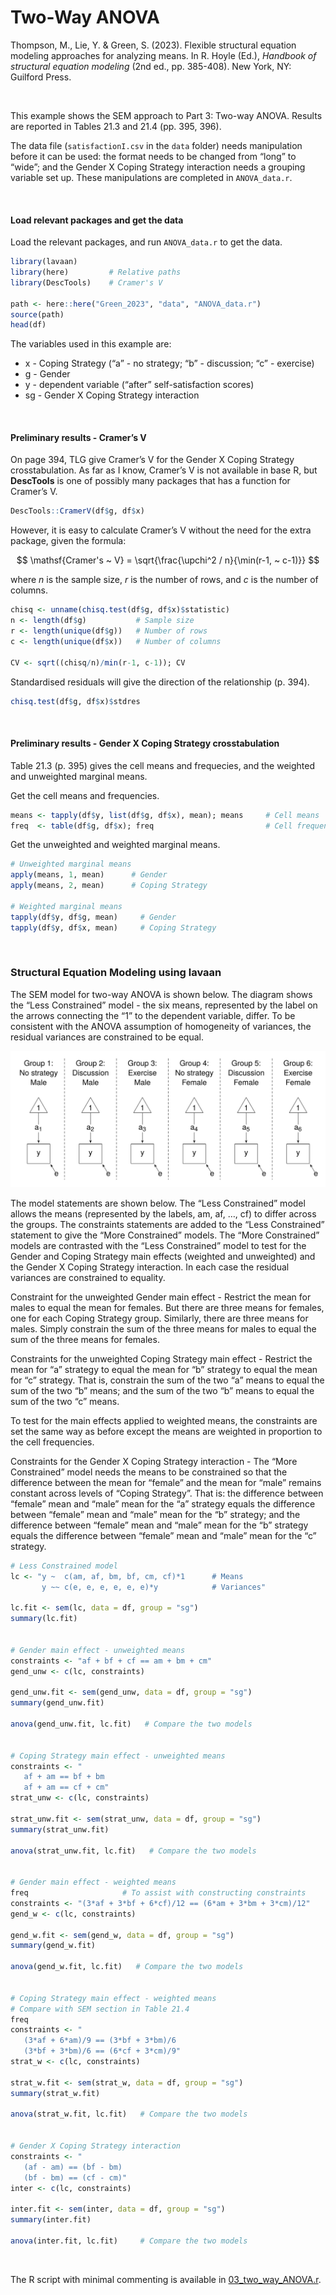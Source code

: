 # Two-Way ANOVA


<style>
.math.display .MathJax {
  font-size: 95% !important;
}
</style>

Thompson, M., Lie, Y. & Green, S. (2023). Flexible structural equation
modeling approaches for analyzing means. In R. Hoyle (Ed.), *Handbook of
structural equation modeling* (2nd ed., pp. 385-408). New York, NY:
Guilford Press.

<br />

This example shows the SEM approach to Part 3: Two-way ANOVA. Results
are reported in Tables 21.3 and 21.4 (pp. 395, 396).

The data file (`satisfactionI.csv` in the `data` folder) needs
manipulation before it can be used: the format needs to be changed from
“long” to “wide”; and the Gender X Coping Strategy interaction needs a
grouping variable set up. These manipulations are completed in
`ANOVA_data.r`.

<br />

#### Load relevant packages and get the data

Load the relevant packages, and run `ANOVA_data.r` to get the data.

``` r
library(lavaan)
library(here)         # Relative paths
library(DescTools)    # Cramer's V

path <- here::here("Green_2023", "data", "ANOVA_data.r")
source(path)
head(df)
```

The variables used in this example are:

- x - Coping Strategy (“a” - no strategy; “b” - discussion; “c” -
  exercise)
- g - Gender
- y - dependent variable (“after” self-satisfaction scores)
- sg - Gender X Coping Strategy interaction

<br />

#### Preliminary results - Cramer’s V

On page 394, TLG give Cramer’s V for the Gender X Coping Strategy
crosstabulation. As far as I know, Cramer’s V is not available in base
R, but **DescTools** is one of possibly many packages that has a
function for Cramer’s V.

``` r
DescTools::CramerV(df$g, df$x)
```

However, it is easy to calculate Cramer’s V without the need for the
extra package, given the formula:

$$
 \mathsf{Cramer's ~ V} = \sqrt{\frac{\upchi^2 / n}{\min(r-1, ~ c-1)}}
$$

where $n$ is the sample size, $r$ is the number of rows, and $c$ is the
number of columns.

``` r
chisq <- unname(chisq.test(df$g, df$x)$statistic)
n <- length(df$g)           # Sample size
r <- length(unique(df$g))   # Number of rows
c <- length(unique(df$x))   # Number of columns

CV <- sqrt((chisq/n)/min(r-1, c-1)); CV
```

Standardised residuals will give the direction of the relationship
(p. 394).

``` r
chisq.test(df$g, df$x)$stdres
```

<br />

#### Preliminary results - Gender X Coping Strategy crosstabulation

Table 21.3 (p. 395) gives the cell means and frequecies, and the
weighted and unweighted marginal means.

Get the cell means and frequencies.

``` r
means <- tapply(df$y, list(df$g, df$x), mean); means     # Cell means
freq  <- table(df$g, df$x); freq                         # Cell frequencies
```

Get the unweighted and weighted marginal means.

``` r
# Unweighted marginal means
apply(means, 1, mean)      # Gender
apply(means, 2, mean)      # Coping Strategy
 
# Weighted marginal means
tapply(df$y, df$g, mean)     # Gender
tapply(df$y, df$x, mean)     # Coping Strategy
```

<br />

### Structural Equation Modeling using **lavaan**

The SEM model for two-way ANOVA is shown below. The diagram shows the
“Less Constrained” model - the six means, represented by the label on
the arrows connecting the “1” to the dependent variable, differ. To be
consistent with the ANOVA assumption of homogeneity of variances, the
residual variances are constrained to be equal.

<img src="images/two_way_ANOVA.svg" data-fig-align="left" />

The model statements are shown below. The “Less Constrained” model
allows the means (represented by the labels, am, af, …, cf) to differ
across the groups. The constraints statements are added to the “Less
Constrained” statement to give the “More Constrained” models. The “More
Constrained” models are contrasted with the “Less Constrained” model to
test for the Gender and Coping Strategy main effects (weighted and
unweighted) and the Gender X Coping Strategy interaction. In each case
the residual variances are constrained to equality.

Constraint for the unweighted Gender main effect - Restrict the mean for
males to equal the mean for females. But there are three means for
females, one for each Coping Strategy group. Similarly, there are three
means for males. Simply constrain the sum of the three means for males
to equal the sum of the three means for females.

Constraints for the unweighted Coping Strategy main effect - Restrict
the mean for “a” strategy to equal the mean for “b” strategy to equal
the mean for “c” strategy. That is, constrain the sum of the two “a”
means to equal the sum of the two “b” means; and the sum of the two “b”
means to equal the sum of the two “c” means.

To test for the main effects applied to weighted means, the constraints
are set the same way as before except the means are weighted in
proportion to the cell frequencies.

Constraints for the Gender X Coping Strategy interaction - The “More
Constrained” model needs the means to be constrained so that the
difference between the mean for “female” and the mean for “male” remains
constant across levels of “Coping Strategy”. That is: the difference
between “female” mean and “male” mean for the “a” strategy equals the
difference between “female” mean and “male” mean for the “b” strategy;
and the difference between “female” mean and “male” mean for the “b”
strategy equals the difference between “female” mean and “male” mean for
the “c” strategy.

``` r
# Less Constrained model
lc <- "y ~  c(am, af, bm, bf, cm, cf)*1      # Means
       y ~~ c(e, e, e, e, e, e)*y            # Variances"

lc.fit <- sem(lc, data = df, group = "sg")
summary(lc.fit)


# Gender main effect - unweighted means
constraints <- "af + bf + cf == am + bm + cm"
gend_unw <- c(lc, constraints)

gend_unw.fit <- sem(gend_unw, data = df, group = "sg")
summary(gend_unw.fit)

anova(gend_unw.fit, lc.fit)   # Compare the two models


# Coping Strategy main effect - unweighted means
constraints <- "
   af + am == bf + bm 
   af + am == cf + cm"
strat_unw <- c(lc, constraints)

strat_unw.fit <- sem(strat_unw, data = df, group = "sg")
summary(strat_unw.fit)

anova(strat_unw.fit, lc.fit)   # Compare the two models


# Gender main effect - weighted means
freq                     # To assist with constructing constraints
constraints <- "(3*af + 3*bf + 6*cf)/12 == (6*am + 3*bm + 3*cm)/12"
gend_w <- c(lc, constraints)

gend_w.fit <- sem(gend_w, data = df, group = "sg")
summary(gend_w.fit)

anova(gend_w.fit, lc.fit)   # Compare the two models


# Coping Strategy main effect - weighted means
# Compare with SEM section in Table 21.4
freq
constraints <- "
   (3*af + 6*am)/9 == (3*bf + 3*bm)/6 
   (3*bf + 3*bm)/6 == (6*cf + 3*cm)/9"
strat_w <- c(lc, constraints)

strat_w.fit <- sem(strat_w, data = df, group = "sg")
summary(strat_w.fit)

anova(strat_w.fit, lc.fit)   # Compare the two models


# Gender X Coping Strategy interaction
constraints <- "
   (af - am) == (bf - bm)
   (bf - bm) == (cf - cm)"
inter <- c(lc, constraints)

inter.fit <- sem(inter, data = df, group = "sg")
summary(inter.fit)

anova(inter.fit, lc.fit)     # Compare the two models
```

<br />

The R script with minimal commenting is available in
[03_two_way_ANOVA.r](03_two_way_ANOVA.r).
